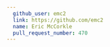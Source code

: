```yaml
---
  github_user: emc2
  link: https://github.com/emc2
  name: Eric McCorkle
  pull_request_number: 470
---
```

